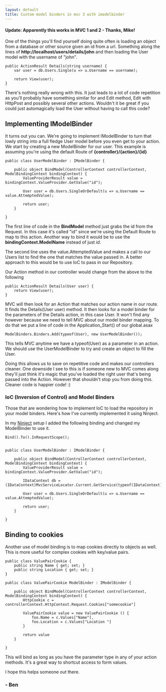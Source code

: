 ```yaml
---
layout: default
title: Custom model binders in mvc 3 with imodelbinder
---
```


<h4>Update: Apparently this works in MVC 1 and 2 - Thanks, Mike!</h4>

<p>One of the things you'll find yourself doing quite often is loading an object from a database or other source given an id from a url. Something along the lines of <strong>http://localhost/users/details/john</strong> and then loading the User model with the username of "john".</p>

<pre><code>public ActionResult Details(string username) {
    var user = db.Users.Single(u => u.Username == username);

    return View(user);
}
</code></pre>

<p>There's nothing really wrong with this. It just leads to a lot of code repetition as you'll probably have something similar  for and Edit method, Edit with HttpPost and possibly several other actions. Wouldn't it be great if you could just automagically load the User without having to call this code?</p>

<h2>Implementing IModelBinder</h2>

<p>It turns out you can. We're going to implement IModelBinder to turn that lowly string into a full fledge User model before you even get to your action. We start by creating a new ModelBinder for our user. This example is assuming you're using the default Route of <strong>{controller}/{action}/{id}</strong></p>

<pre><code>public class UserModelBinder : IModelBinder {

    public object BindModel(ControllerContext controllerContext, ModelBindingContext bindingContext) {
        ValueProviderResult value = bindingContext.ValueProvider.GetValue("id");

        User user = db.Users.SingleOrDefault(u => u.Username == value.AttemptedValue);

        return user;
    }

}
</code></pre>

<p>The first line of code in the <strong>BindModel</strong> method just grabs the id from the Request. In this case it's called "id" since we're using the Default Route to map to this action. Another way to bind it would be to use the <strong>bindingContext.ModelName</strong> instead of just <em>id</em>.</p>

<p>The second line uses the value.AttemptedValue and makes a call to our Users list to find the one that matches the value passed in. A better approach to this would be to use IoC to pass in our Repository.</p>

<p>Our Action method in our controller would change from the above to the following</p>

<pre><code>public ActionResult Details(User user) {
    return View(user);
}
</code></pre>

<p>MVC will then look for an Action that matches our action name in our route. It finds the Details(User user) method. It then looks for a model binder for the parameters of the Details action, in this case User. It won't find any however because we need to tell MVC about our model binder mapping. To do that we put a line of code in the Application&#95;Start() of our global.asax</p>

<pre><code>ModelBinders.Binders.Add(typeof(User), new UserModelBinder());
</code></pre>

<p>This tells MVC anytime we have a typeof(User) as a parameter in an action. We should use the UserModelBinder to try and create an object to fill the User.</p>

<p>Doing this allows us to save on repetitive code and makes our controllers cleaner. One downside I see to this is if someone new to MVC comes along they'll just think it's magic that you've loaded the right user that's being passed into the Action. However that shouldn't stop you from doing this. Cleaner code is happier code! :)</p>

<h3>IoC (Inversion of Control) and Model Binders</h3>

<p>Those that are wondering how to implement IoC to load the repository in your model binders. Here's how I've currently implemented it using Ninject.</p>

<p>In my <a href='http://buildstarted.com/2010/08/24/dependency-injection-with-ninject-moq-and-unit-testing/'>Ninject</a> setup I added the following binding and changed my ModelBinder to use it.</p>

<pre><code>Bind<IDataContext>().To<DataContext>().InRequestScope();


public class UserModelBinder : IModelBinder {

    public object BindModel(ControllerContext controllerContext, ModelBindingContext bindingContext) {
        ValueProviderResult value = bindingContext.ValueProvider.GetValue("id");

        IDataContext db = (IDataContext)MvcServiceLocator.Current.GetService(typeof(IDataContext));

        User user = db.Users.SingleOrDefault(u => u.Username == value.AttemptedValue);

        return user;
    }

}
</code></pre>

<h2>Binding to cookies</h2>

<p>Another use of model binding is to map cookies directly to objects as well. This is more useful for complex cookies with key/value pairs.</p>

<pre><code>public class ValuePairCookie {
    public string Name { get; set; }
    public string Location { get; set; }
}

public class ValuePairCookie ModelBinder : IModelBinder {

    public object BindModel(ControllerContext controllerContext, ModelBindingContext bindingContext) {
        HttpCookie c = controllerContext.HttpContext.Request.Cookies["somecookie"]

        ValuePairCookie value = new ValuePairCookie () {
            foo.Name = c.Values["Name"],
            foo.Location = c.Values["Location "]
        }

        return value
    }

}
</code></pre>

<p>This will bind as long as you have the parameter type in any of your action methods. It's a great way to shortcut access to form values.</p>

<p>I hope this helps someone out there.</p>

<h3>- Ben</h3>
